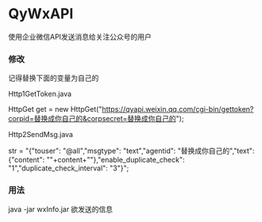 # QyWxAPI
使用企业微信API发送消息给关注公众号的用户

### 修改
记得替换下面的变量为自己的

Http1GetToken.java

HttpGet get = new HttpGet("https://qyapi.weixin.qq.com/cgi-bin/gettoken?corpid=替换成你自己的&corpsecret=替换成你自己的");

Http2SendMsg.java

str = "{\"touser\": \"@all\",\"msgtype\": \"text\",\"agentid\": \"替换成你自己的\",\"text\": {\"content\": \""+content+"\"},\"enable_duplicate_check\": \"1\",\"duplicate_check_interval\": \"3\"}";

### 用法
java -jar wxInfo.jar 欲发送的信息

